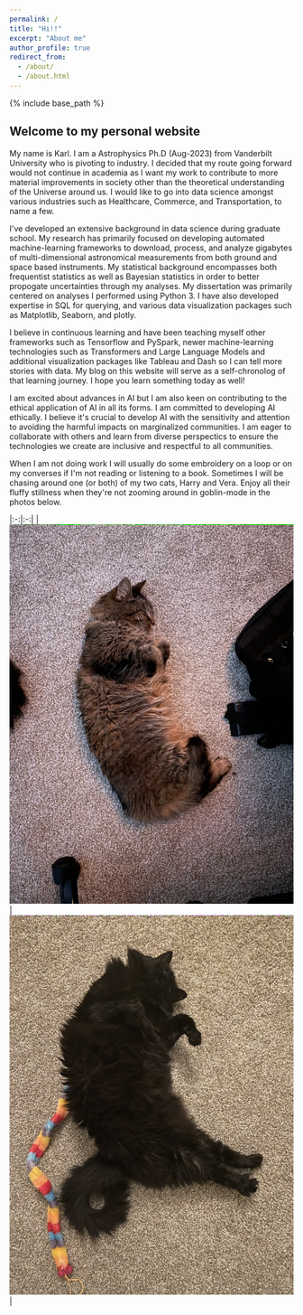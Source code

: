 ```yaml
---
permalink: /
title: "Hi!!"
excerpt: "About me"
author_profile: true
redirect_from: 
  - /about/
  - /about.html
---
```

{% include base_path %}

Welcome to my personal website
-------


My name is Karl. I am a Astrophysics Ph.D (Aug-2023) from Vanderbilt University who is pivoting to industry. I decided that my route going forward would not continue in academia as I want my work to contribute to more material improvements in society other than the theoretical understanding of the Universe around us. I would like to go into data science amongst various industries such as Healthcare, Commerce, and Transportation, to name a few. 

I've developed an extensive background in data science during graduate school. My research has primarily focused on developing automated machine-learning frameworks to download, process, and analyze gigabytes of multi-dimensional astronomical measurements from both ground and space based instruments. My statistical background encompasses both frequentist statistics as well as Bayesian statistics in order to better propogate uncertainties through my analyses. My dissertation was primarily centered on analyses I performed using Python 3. I have also developed expertise in SQL for querying, and various data visualization packages such as Matplotlib, Seaborn, and plotly. 

I believe in continuous learning and have been teaching myself other frameworks such as Tensorflow and PySpark, newer machine-learning technologies such as Transformers and Large Language Models and additional visualization packages like Tableau and Dash so I can tell more stories with data. My blog on this website will serve as a self-chronolog of that learning journey. I hope you learn something today as well!

I am excited about advances in AI but I am also keen on contributing to the ethical application of AI in all its forms. I am committed to developing AI ethically. I believe it's crucial to develop AI with the sensitivity and attention to avoiding the harmful impacts on marginalized communities. I am eager to collaborate with others and learn from diverse perspectics to ensure the technologies we create are inclusive and respectful to all communities. 

When I am not doing work I will usually do some embroidery on a loop or on my converses if I'm not reading or listening to a book. Sometimes I will be chasing around one (or both) of my two cats, Harry and Vera. Enjoy all their fluffy stillness when they're not zooming around in goblin-mode in the photos below.
<!-- ![Harry (10yo)](https://www.github.com/kjaehnig/kjaehnig.github.io/blob/master/images/harry_as_baby.png) 
![Vera (5yo)](https://www.github.com/kjaehnig/kjaehnig.github.io/blob/master/images/vera_as_baby.png)
 -->

|:-:|:-:|
|![Harry, 10](images/harry_as_baby.png "Harry, 10yo")|![Vera, 5](images/vera_as_baby.png "Vera, 5yo")|
